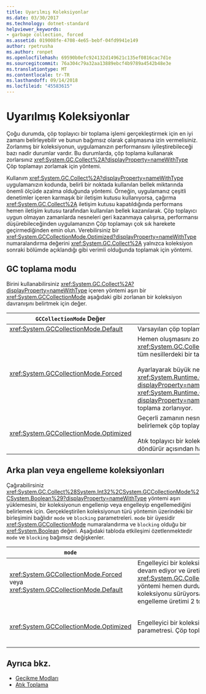 ```yaml
---
title: Uyarılmış Koleksiyonlar
ms.date: 03/30/2017
ms.technology: dotnet-standard
helpviewer_keywords:
- garbage collection, forced
ms.assetid: 019008fe-4708-4e65-bebf-04fd9941e149
author: rpetrusha
ms.author: ronpet
ms.openlocfilehash: 69590b0efc924132d149621c135ef0816cac7d1e
ms.sourcegitcommit: 76a304c79a32aa13889ebcf4b9789a4542b48e3e
ms.translationtype: MT
ms.contentlocale: tr-TR
ms.lasthandoff: 09/14/2018
ms.locfileid: "45583615"
---
```

# <a name="induced-collections"></a>Uyarılmış Koleksiyonlar
Çoğu durumda, çöp toplayıcı bir toplama işlemi gerçekleştirmek için en iyi zamanı belirleyebilir ve bunun bağımsız olarak çalışmasına izin vermelisiniz. Zorlanmış bir koleksiyonun, uygulamanızın performansını iyileştirebileceği bazı nadir durumlar vardır. Bu durumlarda, çöp toplama kullanarak zorlarsınız <xref:System.GC.Collect%2A?displayProperty=nameWithType> Çöp toplamayı zorlamak için yöntemi.  
  
 Kullanım <xref:System.GC.Collect%2A?displayProperty=nameWithType> uygulamanızın kodunda, belirli bir noktada kullanılan bellek miktarında önemli ölçüde azalma olduğunda yöntemi. Örneğin, uygulamanız çeşitli denetimler içeren karmaşık bir iletişim kutusu kullanıyorsa, çağırma <xref:System.GC.Collect%2A> iletişim kutusu kapatıldığında performans hemen iletişim kutusu tarafından kullanılan bellek kazanılarak. Çöp toplayıcı uygun olmayan zamanlarda nesneleri geri kazanmaya çalışırsa, performansı düşürebileceğinden uygulamanızın Çöp toplamayı çok sık harekete geçirmediğinden emin olun. Verebilirsiniz bir <xref:System.GCCollectionMode.Optimized?displayProperty=nameWithType> numaralandırma değerini <xref:System.GC.Collect%2A> yalnızca koleksiyon sonraki bölümde açıklandığı gibi verimli olduğunda toplamak için yöntemi.  
  
## <a name="gc-collection-mode"></a>GC toplama modu  
 Birini kullanabilirsiniz <xref:System.GC.Collect%2A?displayProperty=nameWithType> içeren yöntemi aşırı bir <xref:System.GCCollectionMode> aşağıdaki gibi zorlanan bir koleksiyon davranışını belirtmek için değer.  
  
|`GCCollectionMode` Değer|Açıklama|  
|------------------------------|-----------------|  
|<xref:System.GCCollectionMode.Default>|Varsayılan çöp toplama ayarını çalışan .NET sürümü için kullanır.|  
|<xref:System.GCCollectionMode.Forced>|Hemen oluşmasını zorlar çöp toplama. Bu çağırmakla eşdeğerdir <xref:System.GC.Collect?displayProperty=nameWithType> aşırı yükleme. Bu, tüm nesillerdeki bir tam engelleme koleksiyondaki sonuçlanır.<br /><br /> Ayarlayarak büyük nesne yığınını da sıkıştırabilirsiniz <xref:System.Runtime.GCSettings.LargeObjectHeapCompactionMode%2A?displayProperty=nameWithType> özelliğini <xref:System.Runtime.GCLargeObjectHeapCompactionMode.CompactOnce?displayProperty=nameWithType> önce bir anında tam engelleme çöp toplama zorlanıyor.|  
|<xref:System.GCCollectionMode.Optimized>|Geçerli zamanın nesneleri geri kazanmak için optimum olup olmadığını belirlemek çöp toplayıcısını etkinleştirir.<br /><br /> Atık toplayıcı bir koleksiyon, bu durumda nesneleri geri kazanmadan döndürür açısından haklı bir gerekçesi için üretken olmaz belirleyebilir.|  
  
## <a name="background-or-blocking-collections"></a>Arka plan veya engelleme koleksiyonları  
 Çağırabilirsiniz <xref:System.GC.Collect%28System.Int32%2CSystem.GCCollectionMode%2CSystem.Boolean%29?displayProperty=nameWithType> yöntemi aşırı yüklemesini, bir koleksiyonun engellenip veya engelleyip engellemediğini belirlemek için. Gerçekleştirilen koleksiyonun türü yöntemin üzerindeki bir birleşimini bağlıdır `mode` ve `blocking` parametreleri. `mode` bir üyesidir <xref:System.GCCollectionMode> numaralandırma ve `blocking` olduğu bir <xref:System.Boolean> değeri. Aşağıdaki tabloda etkileşimi özetlenmektedir `mode` ve `blocking` bağımsız değişkenler.  
  
|`mode`|`blocking` = `true`|`blocking` = `false`|  
|------------|--------------------------|---------------------------|  
|<xref:System.GCCollectionMode.Forced> veya <xref:System.GCCollectionMode.Default>|Engelleyici bir koleksiyon mümkün olan en kısa sürede gerçekleştirilir. Arka plan koleksiyonu devam ediyor ve üretimi ise 0 veya 1, <xref:System.GC.Collect%28System.Int32%2CSystem.GCCollectionMode%2CSystem.Boolean%29> yöntemi hemen durdurma koleksiyonu tetikler ve koleksiyon bittiği zaman verir. Arka plan koleksiyonu sürüyorsa ve `generation` parametresi, 2, arka plan koleksiyonu tamamlandı, bir engelleme üretimi 2 toplama tetikler ve ardından döndürür kadar yöntemi bekler.|Bir koleksiyon mümkün olan en kısa sürede gerçekleştirilir. <xref:System.GC.Collect%28System.Int32%2CSystem.GCCollectionMode%2CSystem.Boolean%29> Yöntemi bir arka plan koleksiyonu ister, ancak bu garanti edilmez; şartlara bağlı olarak engelleyici bir koleksiyon da yapılabilir. Arka plan koleksiyonu zaten sürüyor ise, yöntem hemen döner.|  
|<xref:System.GCCollectionMode.Optimized>|Engelleyici bir koleksiyon, atık toplayıcının durumuna göre gerçekleştirilebilir ve `generation` parametresi. Çöp toplayıcı en iyi performansı sağlamaya çalışır.|Bir koleksiyon, atık toplayıcının durumuna göre gerçekleştirilebilir. <xref:System.GC.Collect%28System.Int32%2CSystem.GCCollectionMode%2CSystem.Boolean%29> Yöntemi bir arka plan koleksiyonu ister, ancak bu garanti edilmez; şartlara bağlı olarak engelleyici bir koleksiyon da yapılabilir. Çöp toplayıcı en iyi performansı sağlamaya çalışır. Arka plan koleksiyonu zaten sürüyor ise, yöntem hemen döner.|  
  
## <a name="see-also"></a>Ayrıca bkz.

- [Gecikme Modları](../../../docs/standard/garbage-collection/latency.md)  
- [Atık Toplama](../../../docs/standard/garbage-collection/index.md)
